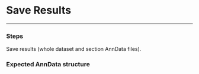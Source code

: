 # Save Results
---

### Steps

Save results (whole dataset and section AnnData files).


### Expected AnnData structure
